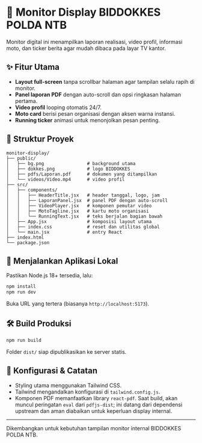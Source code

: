 # 🏥 Monitor Display BIDDOKKES POLDA NTB

Monitor digital ini menampilkan laporan realisasi, video profil, informasi moto, dan ticker berita agar mudah dibaca pada layar TV kantor.

## ✨ Fitur Utama

- **Layout full-screen** tanpa scrollbar halaman agar tampilan selalu rapih di monitor.
- **Panel laporan PDF** dengan auto-scroll dan opsi ringkasan halaman pertama.
- **Video profil** looping otomatis 24/7.
- **Moto card** berisi pesan organisasi dengan aksen warna instansi.
- **Running ticker** animasi untuk menonjolkan pesan penting.

## 🧱 Struktur Proyek

```
monitor-display/
├── public/
│   ├── bg.png                # background utama
│   ├── dokkes.png            # logo BIDDOKKES
│   ├── pdfs/Laporan.pdf      # dokumen yang ditampilkan
│   └── videos/Video.mp4      # video profil
├── src/
│   ├── components/
│   │   ├── HeaderTitle.jsx   # header tanggal, logo, jam
│   │   ├── LaporanPanel.jsx  # panel PDF dengan auto-scroll
│   │   ├── VideoPlayer.jsx   # komponen pemutar video
│   │   ├── MotoTagline.jsx   # kartu moto organisasi
│   │   └── RunningText.jsx   # teks berjalan bagian bawah
│   ├── App.jsx               # komposisi layout utama
│   ├── index.css             # reset dan utilitas global
│   └── main.jsx              # entry React
├── index.html
└── package.json
```

## 🚀 Menjalankan Aplikasi Lokal

Pastikan Node.js 18+ tersedia, lalu:

```bash
npm install
npm run dev
```

Buka URL yang tertera (biasanya `http://localhost:5173`).

## 🛠️ Build Produksi

```bash
npm run build
```

Folder `dist/` siap dipublikasikan ke server statis.

## 📄 Konfigurasi & Catatan

- Styling utama menggunakan Tailwind CSS.
- Tailwind mengandalkan konfigurasi di `tailwind.config.js`.
- Komponen PDF memanfaatkan library `react-pdf`. Saat build, akan muncul peringatan `eval` dari `pdfjs-dist`; ini datang dari dependensi upstream dan aman diabaikan untuk keperluan display internal.

---

Dikembangkan untuk kebutuhan tampilan monitor internal BIDDOKKES POLDA NTB.
